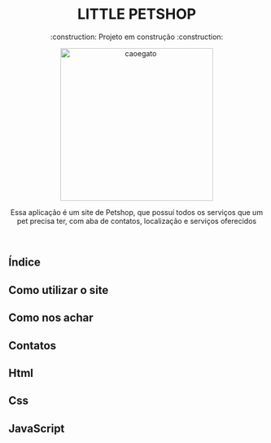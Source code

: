 <h1 align="center"> LITTLE PETSHOP </h1>
<p align="center">:construction: Projeto em construção :construction:</p>



<div align="center">
    <img width= 300px title="caoegato" src="https://github.com/Victor-Matoso/littlepetshop/assets/126249122/7471f9ea-c9d0-42c2-8f64-20b80f5c1c95"/>
<div>


<p> Essa aplicação é um site de Petshop, que possuí todos os serviços que um pet precisa ter, com aba de contatos, localização e serviços oferecidos </p>

<br>

<h2 align="left"> Índice </h2>

<h2 align="left"> Como utilizar o site </h2>

<h2 align="left"> Como nos achar </h2>

<h2 align="left"> Contatos </h2>

<h2 align="left"> Html </h2>

<h2 align="left"> Css </h2>

<h2 align="left"> JavaScript </h2>





